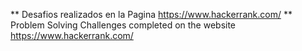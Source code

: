 ** Desafios realizados en la Pagina https://www.hackerrank.com/ 
** Problem Solving Challenges completed on the website https://www.hackerrank.com/
